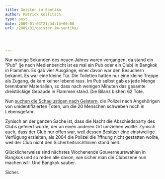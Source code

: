 ```yaml
---
title: Geister im Santika
author: Patrick Kollitsch
type: post
date: 2009-01-03T21:34:13+00:00
url: /2009/01/geister-im-santika/




---
```

Nur wenige Sekunden des neuen Jahres waren vergangen, da stand ein "Pub" (je nach Medienbericht ist es mal ein Pub oder ein Club) in Bangkok in Flammen. Es gab vier Ausgänge, einer davon war den Besuchern bekannt. Es war eine kleine Tür. Die Toiletten hatten nur eine kleine Treppe als Zugang, da kam keiner lebend raus. Im Pub selbst gab es jede Menge brennbarer Materialien, so dass nach wenigen Minuten das gesamte dreistöckige Gebäude in Flammen stand. Die Bilanz bisher: 62 Tote. 

Nun [suchen die Schaulustigen nach Geistern][1], die Polizei nach Angehörigen von unidentifizierten Toten, um die 20 Menschen schweben noch in Lebensgefahr. 

Zynisch an der ganzen Sache ist, dass die Nacht die Abschiedsparty des Clubs gefeiert wurde, der an einen anderen Ort umziehen wollte. Zynisch auch, dass der Club nur offen war, weil dessen Besitzer eine einstweilige Verfügung erzielten, als 2004 die Polizei die ?ffnung nicht gestatten wollte, weil der Club nicht den Sicherheitsrichtlinien stand hielt. 

Glücklicherweise sind nächstes Wochenende Gouverneurswahlen in Bangkok und so reden alle davon, wie sicher man die Clubszene nun machen will. Und Bangkok sauber. 

Sicher.

 [1]: http://www.nationmultimedia.com/breakingnews/30092369/Teenagers-flock-to-Santika-Pub-to-take-photos-of-%22ghosts%22